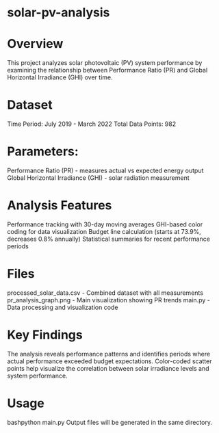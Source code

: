 # solar-pv-analysis
# Overview
This project analyzes solar photovoltaic (PV) system performance by examining the relationship between Performance Ratio (PR) and Global Horizontal Irradiance (GHI) over time.
# Dataset

Time Period: July 2019 - March 2022
Total Data Points: 982
# Parameters:

Performance Ratio (PR) - measures actual vs expected energy output
Global Horizontal Irradiance (GHI) - solar radiation measurement



# Analysis Features

Performance tracking with 30-day moving averages
GHI-based color coding for data visualization
Budget line calculation (starts at 73.9%, decreases 0.8% annually)
Statistical summaries for recent performance periods

# Files

processed_solar_data.csv - Combined dataset with all measurements
pr_analysis_graph.png - Main visualization showing PR trends
main.py - Data processing and visualization code

# Key Findings
The analysis reveals performance patterns and identifies periods where actual performance exceeded budget expectations. Color-coded scatter points help visualize the correlation between solar irradiance levels and system performance.
# Usage
bashpython main.py
Output files will be generated in the same directory.
